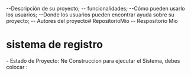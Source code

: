--Descripción de su proyecto;
-- funcionalidades;
--Cómo pueden usarlo los usuarios;
--Donde los usuarios pueden encontrar ayuda sobre su proyecto;
-- Autores del proyecto# RepositorioMio
-- Respositorio Mio
<h1>sistema de registro </h1>
- Estado de Proyecto: Ne Construccion
para ejecutar el Sistema, debes colocar :
